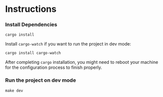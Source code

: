 # Instructions

### Install Dependencies

```
cargo install
```

Install `cargo-watch` if you want to run the project in dev mode:

```
cargo install cargo-watch
```

After completing `cargo` installation, you might need to reboot your machine for the configuration process to finish properly.

### Run the project on dev mode

```
make dev
```
